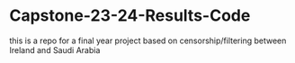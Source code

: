 # Capstone-23-24-Results-Code
this is a repo for a final year project based on censorship/filtering between Ireland and Saudi Arabia
